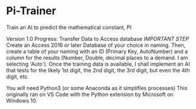 # Pi-Trainer
Train an AI to predict the mathematical constant, PI

Version 1.0
Progress: Transfer Data to Access database
*IMPORTANT STEP*
Create an Access 2016 or later Database of your choice in naming. Then, create a table of your naming with an ID (Primary Key, AutoNumber) and a column for the results (Number, Double, decimal places to a demand. I am selecting 'Auto').
Once the training data is available, I shall implement an AI that tests for the likely 1st digit, the 2nd digit, the 3rd digit, but even the 4th digit, etc.

You will need Python3 (or some Anaconda as it simplifies processes)
This originally ran on VS Code with the Python extension by Microsoft on Windows 10.
